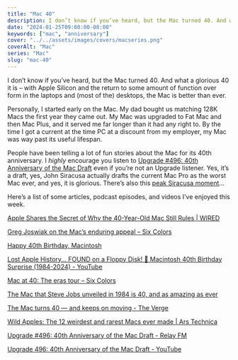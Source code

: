 ```yaml
---
title: "Mac 40"
description: I don’t know if you’ve heard, but the Mac turned 40. And what a glorious 40 it is.
date: "2024-01-25T09:00:00-08:00"
keywords: ["mac", "anniversary"]
cover: "../../assets/images/covers/macseries.png"
coverAlt: "Mac"
series: "Mac"
slug: "mac-40"
---
```


I don’t know if you’ve heard, but the Mac turned 40. And what a glorious 40 it is – with Apple Silicon and the return to some amount of function over form in the laptops and (most of the) desktops, the Mac is better than ever.

Personally, I started early on the Mac. My dad bought us matching 128K Macs the first year they came out. My Mac was upgraded to Fat Mac and then Mac Plus, and it served me far longer than it had any right to. By the time I got a current at the time PC at a discount from my employer, my Mac was way past its useful lifespan.

People have been telling a lot of fun stories about the Mac for its 40th anniversary. I *highly* encourage you listen to [Upgrade \#496: 40th Anniversary of the Mac Draft](https://www.relay.fm/upgrade/496) even if you’re not an Upgrade listener. Yes, it’s a draft, yes, John Siracusa actually drafts the current Mac Pro as the worst Mac ever, and yes, it is glorious. There’s also this [peak Siracusa moment](https://siracusasays.com/episodes/42/)…

Here’s a list of some articles, podcast episodes, and videos I’ve enjoyed this week.

[Apple Shares the Secret of Why the 40-Year-Old Mac Still Rules | WIRED](https://www.wired.com/story/plaintext-apple-secret-40-year-old-mac-still-rules/)  

[Greg Joswiak on the Mac’s enduring appeal – Six Colors](https://sixcolors.com/post/2024/01/mac-40-a-quick-qa-with-greg-joswiak/)  

[Happy 40th Birthday, Macintosh](https://mac40th.com/)  

[Lost Apple History... FOUND on a Floppy Disk! 💾 Macintosh 40th Birthday Surprise (1984-2024) - YouTube](https://www.youtube.com/watch?v=QBbBf894_f0)  

[Mac at 40: The eras tour – Six Colors](https://sixcolors.com/post/2024/01/mac-at-40-the-eras-tour/)  

[The Mac that Steve Jobs unveiled in 1984 is 40, and as amazing as ever](https://www.fastcompany.com/91013403/40-years-later-the-original-mac-is-more-amazing-than-ever)  

[The Mac turns 40 — and keeps on moving - The Verge](https://www.theverge.com/24048479/apple-mac-40-anniversary)  

[Wild Apples: The 12 weirdest and rarest Macs ever made | Ars Technica](https://arstechnica.com/gadgets/2024/01/macintosh-at-40-the-oddest-and-rarest-macs-ever-built/)  

[Upgrade #496: 40th Anniversary of the Mac Draft - Relay FM](https://www.relay.fm/upgrade/496)  

[Upgrade 496: 40th Anniversary of the Mac Draft - YouTube](https://www.youtube.com/watch?v=eNebqs-oPUg)  
